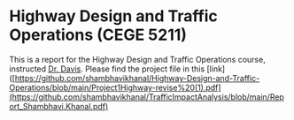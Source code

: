 # Highway Design and Traffic Operations (CEGE 5211) 
This is a report for the Highway Design and Traffic Operations course, instructed [Dr. Davis](https://cse.umn.edu/cege/davis-gary). Please find the project file in this [link]([https://github.com/shambhavikhanal/Highway-Design-and-Traffic-Operations/blob/main/Project1Highway-revise%20(1).pdf](https://github.com/shambhavikhanal/TrafficImpactAnalysis/blob/main/Report_Shambhavi.Khanal.pdf)

